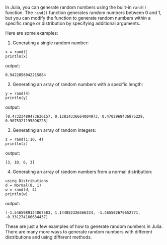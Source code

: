 In Julia, you can generate random numbers using the built-in `rand()` function. The `rand()` function generates random numbers between 0 and 1, but you can modify the function to generate random numbers within a specific range or distribution by specifying additional arguments.

Here are some examples:

1. Generating a single random number:

```
x = rand()
println(x)
```

output: 
```
0.9422058042215884
```

2. Generating an array of random numbers with a specific length:

```
y = rand(4)
println(y)
```

output: 
```
[0.47323489473636157, 0.12814336664004973, 0.4702968436875229, 0.9075321195896226]
```

3. Generating an array of random integers:

```
z = rand(1:10, 4)
println(z)
```

output: 
```
[3, 10, 6, 3]
```

4. Generating an array of random numbers from a normal distribution:

```
using Distributions
d = Normal(0, 1)
w = rand(d, 4)
println(w)
```

output:
```
[-1.5465989124067583, 1.144852326566234, -1.465502679652771, -0.331274166634437]
```

These are just a few examples of how to generate random numbers in Julia. There are many more ways to generate random numbers with different distributions and using different methods.